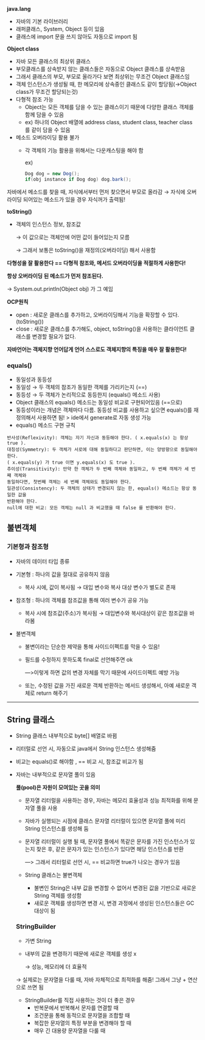 **java.lang**

- 자바의 기본 라이브러리
- 래퍼클래스, System, Object 등이 있음
- 클래스에 import 문을 쓰지 않아도 자동으로 import 됨

**Object class**

- 자바 모든 클래스의 최상위 클래스
- 부모클래스를 상속받지 않는 클래스들은 자동으로 Object 클래스를 상속받음
- 그래서 클래스의 부모, 부모로 올라가다 보면  최상위는 무조건 Object 클래스임
- 객체 인스턴스가 생성될 때, 한 메모리에 상속중인 클래스도 같이 할당됨(→Object class가 무조건 할당되는것)
- 다형적 참조 가능
    - Object는 모든 객체를 담을 수 있는 클래스이기 때문에 다양한 클래스 객체를 함께 담을 수 있음
    - ex) 하나의 Object 배열에 address class, student class, teacher class 를 같이 담을 수 있음
- 메소드 오버라이딩 활용 불가
    - 각 객체의 기능 활용을 위해서는 다운캐스팅을 해야 함
        
        ex)
        
        ```java
        Dog dog = new Dog();  
        if(obj instance if Dog dog) dog.bark();
        ```
        
자바에서 메소드를 찾을 때, 자식에서부터 먼저 찾으면서 부모로 올라감 → 자식에 오버라이딩 되어있는 메소드가 있을 경우 자식꺼가 출력됨!

**toString()**

- 객체의 인스턴스 정보, 참조값
    
    → 이 값으로는 객체안에 어떤 값이 들어있는지 모름
    
    → 그래서 보통은 toString()을 재정의(오버라이딩) 해서 사용함

**다형성을 잘 활용한다 == 다형적 참조와, 메서드 오버라이딩을 적절하게 사용한다!**

**항상 오버라이딩 된 메소드가 먼저 참조된다.**

→ System.out.println(Object obj) 가 그 예임

**OCP원칙**

- open : 새로운 클래스를 추가하고, 오버라이딩해서 기능을 확장할 수 있다.(toString())
- close :  새로운 클래스를 추가해도, object, toString()을 사용하는 클라이언트 클래스를 변경할 필요가 없다.

**자바언어는 객체지향 언어답게 언어 스스로도 객체지향의 특징을 매우 잘 활용한다!**

### **equals()**

- 동일성과 동등성
- 동일성 → 두 객체의 참조가 동일한 객체를 가리키는지 (==)
- 동등성 → 두 객체가 논리적으로 동등한지 (equals() 메소드 사용)
- Object 클래스의 equals() 메소드는 동일성 비교로 구현되어있음 (==으로)
- 동등성이라는 개념은 객체마다 다름. 동등성 비교를 사용하고 싶으면 equals()를 재정의해서 사용하면 됨! > ide에서 generate로 자동 생성 가능
- equals() 메소드 구현 규칙

```
반사성(Reflexivity): 객체는 자기 자신과 동등해야 한다. ( x.equals(x) 는 항상 true ).
대칭성(Symmetry): 두 객체가 서로에 대해 동일하다고 판단하면, 이는 양방향으로 동일해야 한다.
( x.equals(y) 가 true 이면 y.equals(x) 도 true ).
추이성(Transitivity): 만약 한 객체가 두 번째 객체와 동일하고, 두 번째 객체가 세 번째 객체와
동일하다면, 첫번째 객체는 세 번째 객체와도 동일해야 한다.
일관성(Consistency): 두 객체의 상태가 변경되지 않는 한, equals() 메소드는 항상 동일한 값을
반환해야 한다.
null에 대한 비교: 모든 객체는 null 과 비교했을 때 false 를 반환해야 한다.
```

## 불변객체

### 기본형과 참조형

- 자바의 데이터 타입 종류
- 기본형 : 하나의 값을 절대로 공유하지 않음
    - 복사 시에, 값이 복사됨 → 대입 변수와 복사 대상 변수가 별도로 존재
- 참조형 : 하나의 객체를 참조값을 통해 여러 변수가 공유 가능
    - 복사 시에 참조값(주소)가 복사됨 → 대입변수와 복사대상이 같은 참조값을 바라봄

- 불변객체
    - 불변이라는 단순한 제약을 통해 사이드이펙트를 막을 수 있음!
    - 필드를 수정하지 못하도록 final로 선언해주면 ok

      —>이렇게 하면 값의 변경 자체를 막기 때문에 사이드이펙트 예방 가능

    - 또는, 수정된 값을 가진 새로운 객체 반환하는 메서드 생성해서, 아예 새로운 객체로 return 해주기

---

## String 클래스

- String 클래스 내부적으로 byte[] 배열로 바뀜
- 리터럴로  선언 시, 자동으로 java에서 String 인스턴스 생성해줌
- 비교는 equals()로  해야함 , == 비교 시, 참조값 비교가 됨
- 자바는 내부적으로 문자열 풀이 있음

  **풀(pool)은 자원이 모여있는 곳을 의미**

    - 문자열 리터럴을 사용하는 경우, 자바는 메모리 효율성과 성능 최적화를 위해 문자열 풀을 사용
    - 자바가 실행되는 시점에 클래스 문자열 리터럴이 있으면 문자열 풀에 미리 String 인스턴스를 생성해 둠
    - 문자열 리터럴이 실행 될 때, 문자열 풀에서 똑같은 문자를 가진 인스턴스가 있는지 찾은 후, 같은 문자가 있는 인스턴스가 있다면 해당 인스턴스를 반환

      —> 그래서 리터럴로 선언 시, == 비교하면 true가 나오는 경우가 있음
    - String 클래스는 불변객체
      - 불변인 String은 내부 값을 변경할 수 없어서 변경된 값을 기반으로 새로운 String 객체를 생성함
      - 새로운 객체를 생성하면 변경 시, 변경 과정에서 생성된 인스턴스들은 GC 대상이 됨

  ### StringBuilder

    - 가변 String
    - 내부의 값을 변경하기 때문에 새로운 객체를 생성 x

      → 성능, 메모리에 더 효율적


    → 실제로는 문자열을 다룰 때, 자바 자체적으로 최적화를 해줌! 그래서 그냥 + 연산으로 쓰면 됨
    
    - StringBuilder를 직접 사용하는 것이 더 좋은 경우
        - 반복문에서 반복해서 문자를 연결할 때
        - 조건문을 통해 동적으로 문자열을 조합할 때
        - 복잡한 문자열의 특정 부분을 변경해야 할 때
        - 매우 긴 대용량 문자열을 다룰 때